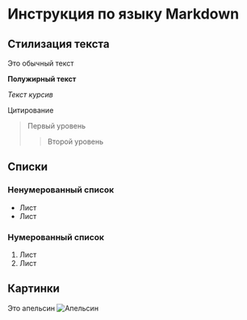 # Инструкция по языку Markdown

## Стилизация текста

Это обычный текст

**Полужирный текст**

*Текст курсив*

Цитирование
>Первый уровень
>>Второй уровень

## Списки
### Ненумерованный список
* Лист
* Лист
### Нумерованный список
1. Лист
2. Лист

## Картинки

Это апельсин
![Апельсин](%D0%90%D0%BF%D0%B5%D0%BB%D1%8C%D1%81%D0%B8%D0%BD.jpg)